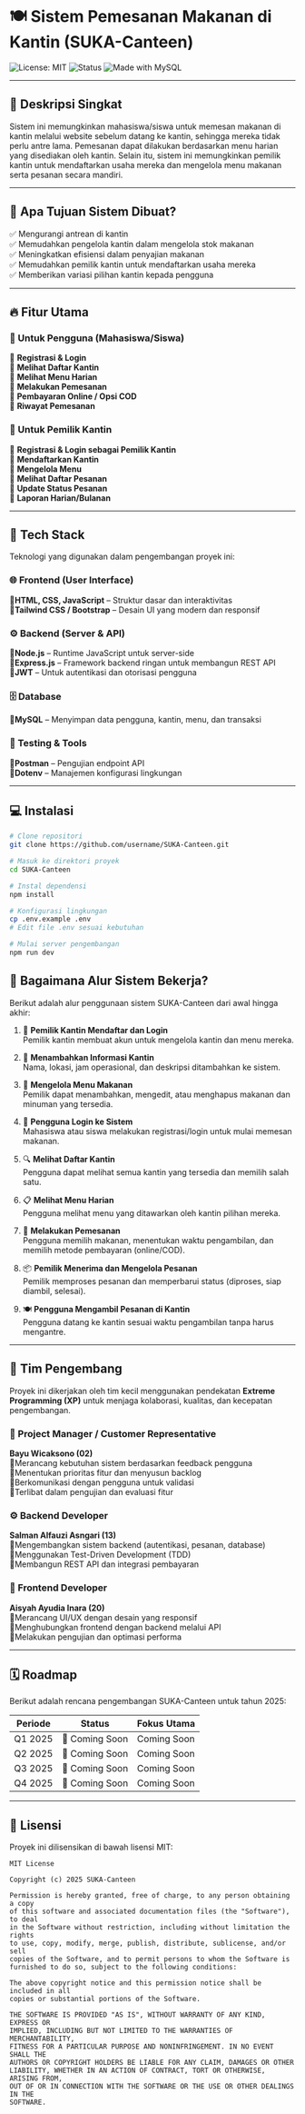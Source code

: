 # 🍽️ Sistem Pemesanan Makanan di Kantin (SUKA-Canteen)

![License: MIT](https://img.shields.io/badge/License-MIT-green.svg)
![Status](https://img.shields.io/badge/status-In%20Development-orange)
![Made with MySQL](https://img.shields.io/badge/Database-MySQL-lightgrey)

---

## 📖 Deskripsi Singkat

Sistem ini memungkinkan mahasiswa/siswa untuk memesan makanan di kantin melalui website sebelum datang ke kantin, sehingga mereka tidak perlu antre lama. Pemesanan dapat dilakukan berdasarkan menu harian yang disediakan oleh kantin. Selain itu, sistem ini memungkinkan pemilik kantin untuk mendaftarkan usaha mereka dan mengelola menu makanan serta pesanan secara mandiri.

---

## 🎯 Apa Tujuan Sistem Dibuat?

 ✅ Mengurangi antrean di kantin  
 ✅ Memudahkan pengelola kantin dalam mengelola stok makanan  
 ✅ Meningkatkan efisiensi dalam penyajian makanan  
 ✅ Memudahkan pemilik kantin untuk mendaftarkan usaha mereka  
 ✅ Memberikan variasi pilihan kantin kepada pengguna  

---

## 🔥 Fitur Utama

### 👥 Untuk Pengguna (Mahasiswa/Siswa)

🔹 **Registrasi & Login**  
🔹 **Melihat Daftar Kantin**  
🔹 **Melihat Menu Harian**  
🔹 **Melakukan Pemesanan**  
🔹 **Pembayaran Online / Opsi COD**  
🔹 **Riwayat Pemesanan**  

### 🏪 Untuk Pemilik Kantin

🔹 **Registrasi & Login sebagai Pemilik Kantin**  
🔹 **Mendaftarkan Kantin**  
🔹 **Mengelola Menu**  
🔹 **Melihat Daftar Pesanan**  
🔹 **Update Status Pesanan**  
🔹 **Laporan Harian/Bulanan**  

---

## 🧰 Tech Stack

Teknologi yang digunakan dalam pengembangan proyek ini:

### 🌐 Frontend (User Interface)

🔹**HTML, CSS, JavaScript** – Struktur dasar dan interaktivitas  
🔹**Tailwind CSS / Bootstrap** – Desain UI yang modern dan responsif  

### ⚙️ Backend (Server & API)

🔹**Node.js** – Runtime JavaScript untuk server-side  
🔹**Express.js** – Framework backend ringan untuk membangun REST API  
🔹**JWT** – Untuk autentikasi dan otorisasi pengguna  

### 🗄️ Database

🔹**MySQL** – Menyimpan data pengguna, kantin, menu, dan transaksi  

### 🧪 Testing & Tools

🔹**Postman** – Pengujian endpoint API  
🔹**Dotenv** – Manajemen konfigurasi lingkungan  

---

## 💻 Instalasi

```bash
# Clone repositori
git clone https://github.com/username/SUKA-Canteen.git

# Masuk ke direktori proyek
cd SUKA-Canteen

# Instal dependensi
npm install

# Konfigurasi lingkungan
cp .env.example .env
# Edit file .env sesuai kebutuhan

# Mulai server pengembangan
npm run dev
```

## 🔄 Bagaimana Alur Sistem Bekerja?

Berikut adalah alur penggunaan sistem SUKA-Canteen dari awal hingga akhir:

1. 🏪 **Pemilik Kantin Mendaftar dan Login**  
   Pemilik kantin membuat akun untuk mengelola kantin dan menu mereka.

2. 📝 **Menambahkan Informasi Kantin**  
   Nama, lokasi, jam operasional, dan deskripsi ditambahkan ke sistem.

3. 🍛 **Mengelola Menu Makanan**  
   Pemilik dapat menambahkan, mengedit, atau menghapus makanan dan minuman yang tersedia.

4. 👥 **Pengguna Login ke Sistem**  
   Mahasiswa atau siswa melakukan registrasi/login untuk mulai memesan makanan.

5. 🔍 **Melihat Daftar Kantin**  
   Pengguna dapat melihat semua kantin yang tersedia dan memilih salah satu.

6. 📋 **Melihat Menu Harian**  
   Pengguna melihat menu yang ditawarkan oleh kantin pilihan mereka.

7. 🛒 **Melakukan Pemesanan**  
   Pengguna memilih makanan, menentukan waktu pengambilan, dan memilih metode pembayaran (online/COD).

8. 📦 **Pemilik Menerima dan Mengelola Pesanan**  
   Pemilik memproses pesanan dan memperbarui status (diproses, siap diambil, selesai).

9. 🍽️ **Pengguna Mengambil Pesanan di Kantin**  
   Pengguna datang ke kantin sesuai waktu pengambilan tanpa harus mengantre.

---

## 👥 Tim Pengembang

Proyek ini dikerjakan oleh tim kecil menggunakan pendekatan **Extreme Programming (XP)** untuk menjaga kolaborasi, kualitas, dan kecepatan pengembangan.

### 🎯 Project Manager / Customer Representative  
**Bayu Wicaksono (02)**  
🔹Merancang kebutuhan sistem berdasarkan feedback pengguna  
🔹Menentukan prioritas fitur dan menyusun backlog  
🔹Berkomunikasi dengan pengguna untuk validasi  
🔹Terlibat dalam pengujian dan evaluasi fitur  

### ⚙️ Backend Developer  
**Salman Alfauzi Asngari (13)**  
🔹Mengembangkan sistem backend (autentikasi, pesanan, database)  
🔹Menggunakan Test-Driven Development (TDD)  
🔹Membangun REST API dan integrasi pembayaran  

### 🎨 Frontend Developer  
**Aisyah Ayudia Inara (20)**  
🔹Merancang UI/UX dengan desain yang responsif  
🔹Menghubungkan frontend dengan backend melalui API  
🔹Melakukan pengujian dan optimasi performa  

---

## 🗓️ Roadmap

Berikut adalah rencana pengembangan SUKA-Canteen untuk tahun 2025:

| Periode     | Status        | Fokus Utama                    |
|-------------|---------------|--------------------------------|
| Q1 2025     | 🌱 Coming Soon | Coming Soon |
| Q2 2025     | 🌿 Coming Soon | Coming Soon |
| Q3 2025     | 🌳 Coming Soon | Coming Soon |
| Q4 2025     | 🌲 Coming Soon | Coming Soon |

---

## 📜 Lisensi

Proyek ini dilisensikan di bawah lisensi MIT:

```
MIT License

Copyright (c) 2025 SUKA-Canteen

Permission is hereby granted, free of charge, to any person obtaining a copy
of this software and associated documentation files (the "Software"), to deal
in the Software without restriction, including without limitation the rights
to use, copy, modify, merge, publish, distribute, sublicense, and/or sell
copies of the Software, and to permit persons to whom the Software is
furnished to do so, subject to the following conditions:

The above copyright notice and this permission notice shall be included in all
copies or substantial portions of the Software.

THE SOFTWARE IS PROVIDED "AS IS", WITHOUT WARRANTY OF ANY KIND, EXPRESS OR
IMPLIED, INCLUDING BUT NOT LIMITED TO THE WARRANTIES OF MERCHANTABILITY,
FITNESS FOR A PARTICULAR PURPOSE AND NONINFRINGEMENT. IN NO EVENT SHALL THE
AUTHORS OR COPYRIGHT HOLDERS BE LIABLE FOR ANY CLAIM, DAMAGES OR OTHER
LIABILITY, WHETHER IN AN ACTION OF CONTRACT, TORT OR OTHERWISE, ARISING FROM,
OUT OF OR IN CONNECTION WITH THE SOFTWARE OR THE USE OR OTHER DEALINGS IN THE
SOFTWARE.
```
